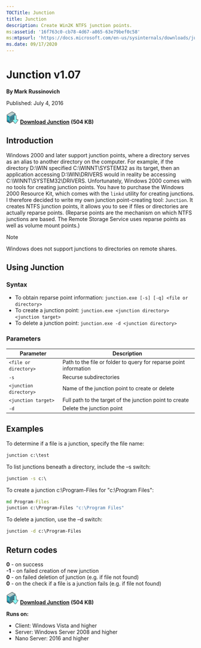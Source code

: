 ```yaml
--- 
TOCTitle: Junction
title: Junction
description: Create Win2K NTFS junction points.
ms:assetid: '16f763c0-cb78-4d67-a865-63e79bef0c58'
ms:mtpsurl: 'https://docs.microsoft.com/en-us/sysinternals/downloads/junction'
ms.date: 09/17/2020
---
```


# Junction v1.07

**By Mark Russinovich**

Published: July 4, 2016

[![Download](media/shared/Download_sm.png)](https://download.sysinternals.com/files/Junction.zip) [**Download Junction**](https://download.sysinternals.com/files/Junction.zip) **(504 KB)**

## Introduction

Windows 2000 and later support junction points, where a directory serves as an
alias to another directory on the computer. For example, if the directory
D:\\WIN specified C:\\WINNT\\SYSTEM32 as its target, then an application
accessing D:\\WIN\\DRIVERS would in reality be accessing
C:\\WINNT\\SYSTEM32\\DRIVERS. Unfortunately, Windows 2000 comes with no tools
for creating junction points. You have to purchase the Windows 2000 Resource
Kit, which comes with the `linkd` utility for creating junctions. I therefore
decided to write my own junction point-creating tool: `Junction`. It creates
NTFS junction points, it allows you to see if files or directories are actually
reparse points. (Reparse points are the mechanism on which NTFS junctions are
based. The Remote Storage Service uses reparse points as well as volume mount
points.)

> [!NOTE]
> Windows does not support junctions to directories on remote shares.

## Using Junction

### Syntax

- To obtain reparse point information: `junction.exe [-s] [-q] <file or directory>`
- To create a junction point: `junction.exe <junction directory> <junction target>`
- To delete a junction point: `junction.exe -d <junction directory>`

### Parameters

| Parameter              | Description                                                       |
| ---------------------- | ----------------------------------------------------------------- |
| `<file or directory>`  | Path to the file or folder to query for reparse point information |
| `-s`                   | Recurse subdirectories                                            |
| `<junction directory>` | Name of the junction point to create or delete                    |
| `<junction target>`    | Full path to the target of the junction point to create           |
| `-d`                   | Delete the junction point                                         |


## Examples

To determine if a file is a junction, specify the file name:

```cmd
junction c:\test
```

To list junctions beneath a directory, include the –s switch:

```cmd
junction -s c:\
```

To create a junction c:\\Program-Files for "c:\\Program Files":

```cmd
md Program-Files
junction c:\Program-Files "c:\Program Files"
```

To delete a junction, use the –d switch:

```cmd
junction -d c:\Program-Files
```

## Return codes

**0**  - on success  
**-1** - on failed creation of new junction  
**0**  - on failed deletion of junction  (e.g. if file not found)  
**0**  - on the check if a file is a junction fails (e.g. if file not found)  

[![Download](media/shared/Download_sm.png)](https://download.sysinternals.com/files/Junction.zip) [**Download Junction**](https://download.sysinternals.com/files/Junction.zip) **(504 KB)**

**Runs on:**

- Client: Windows Vista and higher
- Server: Windows Server 2008 and higher
- Nano Server: 2016 and higher
